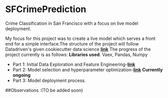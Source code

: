 # SFCrimePrediction
Crime Classification in San Francisco with a focus on live model deployment. 

My focus for this project was to create a live model which serves a front end for a simple interface.The structure of the project will follow Datadriven's given cookiecutter data science <a href="https://drivendata.github.io/cookiecutter-data-science/#contributing">**link**</a>
The progress of the project currently is as follows:
**Libraries used**: Vaex, Pandas, Numpy
* Part 1: Initial Data Exploration and Feature Engineering-<a href="https://github.com/ankur26/SFCrimePrediction/blob/master/notebooks/01_data_exploration_and_feature_engineering.ipynb">**link**<a>
* Part 2: Model selection and hyperparameter optimization-<a href="">**link**<a> **Currently ongoing**
* Part 3: Model deployment process.
  
##Observations :(TO be added soon)
